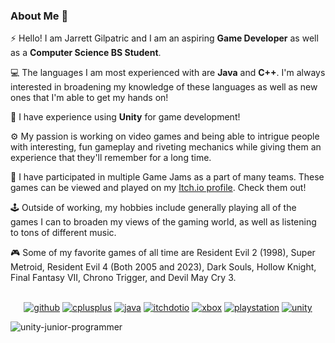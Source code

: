 ### About Me 👋

⚡ Hello! I am Jarrett Gilpatric and I am an aspiring **Game Developer** as well as a **Computer Science BS Student**.

💻 The languages I am most experienced with are **Java** and **C++**. I'm always interested in broadening my knowledge of these languages as well as new ones that I'm able to get my hands on!

👾 I have experience using **Unity** for game development!

⚙️ My passion is working on video games and being able to intrigue people with interesting, fun gameplay and riveting mechanics while giving them an experience that they'll remember for a long time.

👥 I have participated in multiple Game Jams as a part of many teams. These games can be viewed and played on my [Itch.io profile](https://jarrettgilp.itch.io/). Check them out!

🕹️ Outside of working, my hobbies include generally playing all of the games I can to broaden my views of the gaming world, as well as listening to tons of different music.

🎮 Some of my favorite games of all time are Resident Evil 2 (1998), Super Metroid, Resident Evil 4 (Both 2005 and 2023), Dark Souls, Hollow Knight, Final Fantasy VII, Chrono Trigger, and Devil May Cry 3.
<br></br>
<div align="center">

  <a href="">![github](https://img.shields.io/badge/GitHub-000000?style=for-the-badge&logo=GitHub&logoColor=white)</a>
  <a href="">![cplusplus](https://img.shields.io/badge/cplusplus-00599C?style=for-the-badge&logo=cplusplus&logoColor=#00599C)</a>
  <a href="">![java](https://img.shields.io/badge/java-ED8B00?style=for-the-badge&logo=java&logoColor=white)</a>
  <a href="">![itchdotio](https://img.shields.io/badge/Itch.io-FA5C5C?style=for-the-badge&logo=Itch.io&logoColor=white)</a>
  <a href="">![xbox](https://img.shields.io/badge/xbox-107C10?style=for-the-badge&logo=xbox&logoColor=#107C10)</a>
  <a href="">![playstation](https://img.shields.io/badge/playstation-003791?style=for-the-badge&logo=playstation&logoColor=#003791)</a>
  <a href="">![unity](https://img.shields.io/badge/unity-000000?style=for-the-badge&logo=unity&logoColor=#000000)</a>

</div>

![unity-junior-programmer](https://github.com/JarrettGilp/JarrettGilp/assets/115848572/8a80470f-227b-4051-8d21-8cbb241370d3)

